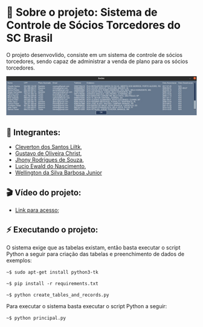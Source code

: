 # 🎯 Sobre o projeto: Sistema de Controle de Sócios Torcedores do SC Brasil

O projeto desenvovlido, consiste em um sistema de controle de sócios torcedores, sendo capaz de administrar a venda de plano para os sócios torcedores.

![alt text](images/project-sample.jpeg)

## 👤 Integrantes:

- [Cleverton dos Santos Liltk](github.com/1tsRetr0),
- [Gustavo de Oliveira Christ](github.com/ChRxT09),
- [Jhony Rodrigues de Souza](github.com/jhonyrdesouza),
- [Lucio Ewald do Nascimento](github.com/lucioew28),
- [Wellington da Silva Barbosa Junior](github.com/WellingtonWritesCode)

## 🎬 Vídeo do projeto:

- [Link para acesso](https://youtu.be/uo5DjPxPu6w);

## ⚡ Executando o projeto:

O sistema exige que as tabelas existam, então basta executar o script Python a seguir para criação das tabelas e preenchimento de dados de exemplos:

```shell
~$ sudo apt-get install python3-tk
```

```shell
~$ pip install -r requirements.txt
```

```shell
~$ python create_tables_and_records.py
```

Para executar o sistema basta executar o script Python a seguir:

```shell
~$ python principal.py
```

